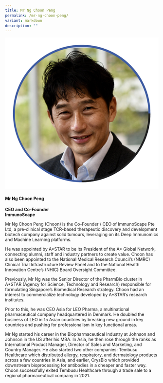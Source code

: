```yaml
---
title: Mr Ng Choon Peng
permalink: /mr-ng-choon-peng/
variant: markdown
description: ""
---
```

<div class="row">
<div class="col is-3">
<img src="/images/Speakers_NgChoonPeng.png">
</div>
<div class="col is-9 speaker-details">
	<h4><b>Mr Ng Choon Peng</b></h4>
<b>CEO and Co-Founder<br>
ImmunoScape</b>
	
<p>Mr Ng Choon Peng (Choon) is the Co-Founder / CEO of ImmunoScape Pte Ltd, a pre-clinical stage TCR-based therapeutic discovery and development biotech company against solid tumours, leveraging on its Deep Immunomics and Machine Learning platforms.</p>
	
<p>He was appointed by A*STAR to be its President of the A* Global Network, connecting alumni, staff and industry partners to create value. Choon has also been appointed to the National Medical Research Council’s (NMRC) Clinical Trial Infrastructure Review Panel and to the National Health Innovation Centre’s (NHIC) Board Oversight Committee.</p>
	
<p>Previously, Mr Ng was the Senior Director of the PharmBio cluster in A*STAR (Agency for Science, Technology and Research) responsible for formulating Singapore’s Biomedical Research strategy. Choon had an interest to commercialize technology developed by A*STAR’s research institutes.</p>
	
<p>Prior to this, he was CEO Asia for LEO Pharma, a multinational pharmaceutical company headquartered in Denmark. He doubled the business of LEO in 15 Asian countries by breaking new ground in key countries and pushing for professionalism in key functional areas.</p>
	
<p>Mr Ng started his career in the Biopharmaceutical Industry at Johnson and Johnson in the US after his MBA. In Asia, he then rose through the ranks as International Product Manager, Director of Sales and Marketing, and Country Manager. He also started two other companies: Tembusu Healthcare which distributed allergy, respiratory, and dermatology products across a few countries in Asia, and earlier, CrysBio which provided downstream bioprocessing for antibodies in a cheaper and faster way.  Choon successfully exited Tembusu Healthcare through a trade sale to a regional pharmaceutical company in 2021.</p>
</div>
</div>